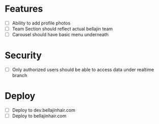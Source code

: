 # Features
- [ ] Ability to add profile photos
- [ ] Team Section should reflect actual bellajin team
- [ ] Carousel should have basic menu underneath

# Security 
- [ ] Only authorized users should be able to access data under realtime branch

# Deploy
- [ ] Deploy to dev.bellajinhair.com
- [ ] Deploy to bellajinhair.com
